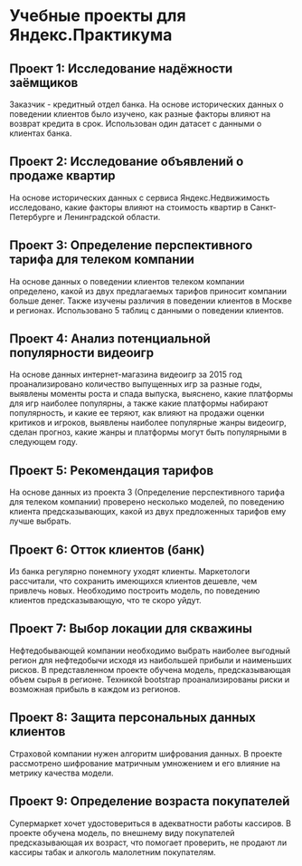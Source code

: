# Учебные проекты для Яндекс.Практикума

## Проект 1: Исследование надёжности заёмщиков
Заказчик - кредитный отдел банка. На основе исторических данных о поведении клиентов было изучено, как разные факторы влияют на возврат кредита в срок. Использован один датасет с данными о клиентах банка.

## Проект 2: Исследование объявлений о продаже квартир
На основе исторических данных с сервиса Яндекс.Недвижимость исследовано, какие факторы влияют на стоимость квартир в Санкт-Петербурге и Ленинградской области.

## Проект 3: Определение перспективного тарифа для телеком компании
На основе данных о поведении клиентов телеком компании определено, какой из двух предлагаемых тарифов приносит компании больше денег. Также изучены различия в поведении клиентов в Москве и регионах. Использовано 5 таблиц с данными о поведении клиентов.

## Проект 4: Анализ потенциальной популярности видеоигр
На основе данных интернет-магазина видеоигр за 2015 год проанализировано количество выпущенных игр за разные годы, выявлены моменты роста и спада выпуска, выяснено, какие платформы для игр наиболее популярны, а также какие платформы набирают популярность, и какие ее теряют, как влияют на продажи оценки критиков и игроков, выявлены наиболее популярные жанры видеоигр, сделан прогноз, какие жанры и платформы могут быть популярными в следующем году.

## Проект 5: Рекомендация тарифов
На основе данных из проекта 3 (Определение перспективного тарифа для телеком компании) проверено несколько моделей, по поведению клиента предсказывающих, какой из двух предложенных тарифов ему лучше выбрать.

## Проект 6: Отток клиентов (банк)
Из банка регулярно понемногу уходят клиенты. Маркетологи рассчитали, что сохранить имеющихся клиентов дешевле, чем привлечь новых. Необходимо построить модель, по поведению клиентов предсказывающую, что те скоро уйдут.

## Проект 7: Выбор локации для скважины
Нефтедобывающей компании необходимо выбрать наиболее выгодный регион для нефтедобычи исходя из наибольшей прибыли и наименьших рисков. В представленном проекте обучена модель, предсказывающая объем сырья в регионе. Техникой bootstrap проанализированы риски и возможная прибыль в каждом из регионов.

## Проект 8: Защита персональных данных клиентов
Страховой компании нужен алгоритм шифрования данных. В проекте рассмотрено  шифрование матричным умножением и его влияние на метрику качества модели.

## Проект 9: Определение возраста покупателей
Супермаркет хочет удостовериться в адекватности работы кассиров. В проекте обучена модель, по внешнему виду покупателей предсказывающая их возраст, что помогает проверить, не продают ли кассиры табак и алкоголь малолетним покупателям.
